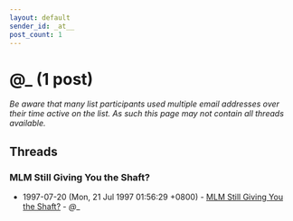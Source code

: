 ```yaml
---
layout: default
sender_id: _at__
post_count: 1
---
```


# <span>@</span>_ (1 post)

_Be aware that many list participants used multiple email addresses over their time active on the list. As such this page may not contain all threads available._

## Threads

### MLM Still Giving You the Shaft?
+ 1997-07-20 (Mon, 21 Jul 1997 01:56:29 +0800) - [MLM Still Giving You the Shaft?](/archive/1997/07/e164a0e9bf075228fe7a8f301fcaa6dd762c942ba468bdb03cc793a193c16e06) - _@__

